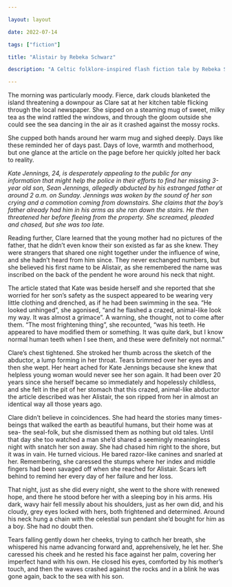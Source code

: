 ```yaml
---

layout: layout

date: 2022-07-14

tags: ["fiction"]

title: "Alistair by Rebeka Schwarz"

description: "A Celtic folklore-inspired flash fiction tale by Rebeka Schwarz"

---
```



The morning was particularly moody. Fierce, dark clouds blanketed the island threatening a downpour as Clare sat at her kitchen table flicking through the local newspaper. She sipped on a steaming mug of sweet, milky tea as the wind rattled the windows, and through the gloom outside she could see the sea dancing in the air as it crashed against the mossy rocks. 

She cupped both hands around her warm mug and sighed deeply. Days like these reminded her of days past. Days of love, warmth and motherhood, but one glance at the article on the page before her quickly jolted her back to reality. 

*Kate Jennings, 24, is desperately appealing to the public for any information that might help the police in their efforts to find her missing 3-year old son, Sean Jennings, allegedly abducted by his estranged father at around 2 a.m. on Sunday. Jennings was woken by the sound of her son crying and a commotion coming from downstairs. She claims that the boy’s father already had him in his arms as she ran down the stairs. He then threatened her before fleeing from the property. She screamed, pleaded and chased, but she was too late.*

Reading further, Clare learned that the young mother had no pictures of the father, that he didn’t even know their son existed as far as she knew. They were strangers that shared one night together under the influence of wine, and she hadn’t heard from him since. They never exchanged numbers, but she believed his first name to be Alistair, as she remembered the name was inscribed on the back of the pendent he wore around his neck that night. 

The article stated that Kate was beside herself and she reported that she worried for her son’s safety as the suspect appeared to be wearing very little clothing and drenched, as if he had been swimming in the sea. “He looked unhinged”, she agonised, “and he flashed a crazed, animal-like look my way. It was almost a grimace”. A warning, she thought, not to come after them. “The most frightening thing”, she recounted, “was his teeth. He appeared to have modified them or something. It was quite dark, but I know normal human teeth when I see them, and these were definitely not normal.”

Clare’s chest tightened. She stroked her thumb across the sketch of the abductor, a lump forming in her throat. Tears brimmed over her eyes and then she wept. Her heart ached for Kate Jennings because she knew that helpless young woman would never see her son again. It had been over 20 years since she herself became so immediately and hopelessly childless, and she felt in the pit of her stomach that this crazed, animal-like abductor the article described was her Alistair, the son ripped from her in almost an identical way all those years ago. 

Clare didn’t believe in coincidences. She had heard the stories many times- beings that walked the earth as beautiful humans, but their home was at sea- the seal-folk, but she dismissed them as nothing but old tales. Until that day she too watched a man she’d shared a seemingly meaningless night with snatch her son away. She had chased him right to the shore, but it was in vain. He turned vicious. He bared razor-like canines and snarled at her. Remembering, she caressed the stumps where her index and middle fingers had been savaged off when she reached for Alistair. Scars left behind to remind her every day of her failure and her loss. 

That night, just as she did every night, she went to the shore with renewed hope, and there he stood before her with a sleeping boy in his arms. His dark, wavy hair fell messily about his shoulders, just as her own did, and his cloudy, grey eyes locked with hers, both frightened and determined. Around his neck hung a chain with the celestial sun pendant she’d bought for him as a boy. She had no doubt then. 

Tears falling gently down her cheeks, trying to cathch her breath, she whispered his name advancing forward and, apprehensively, he let her. She caressed his cheek and he rested his face against her palm, covering her imperfect hand with his own. He closed his eyes, comforted by his mother’s touch, and then the waves crashed against the rocks and in a blink he was gone again, back to the sea with his son. 






